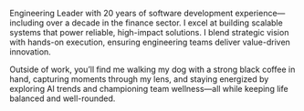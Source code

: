 Engineering Leader with 20 years of software development experience—including over a decade in the finance sector. I excel at building scalable systems that power reliable, high-impact solutions. I blend strategic vision with hands-on execution, ensuring engineering teams deliver value-driven innovation.

Outside of work, you’ll find me walking my dog with a strong black coffee in hand, capturing moments through my lens, and staying energized by exploring AI trends and championing team wellness—all while keeping life balanced and well-rounded.